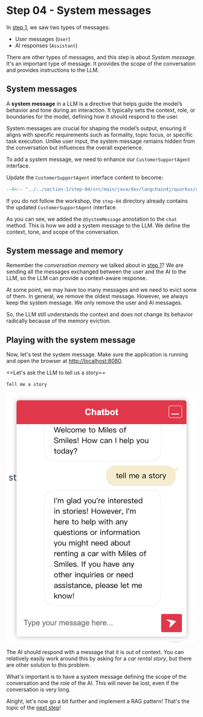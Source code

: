 # Step 04 - System messages

In [step 1](step-01.md), we saw two types of messages:

- User messages (`User`)
- AI responses (`Assistant`)

There are other types of messages, and this step is about _System message_.
It's an important type of message.
It provides the _scope_ of the conversation and provides instructions to the LLM.

## System messages

A **system message** in a LLM is a directive that helps guide the model’s behavior and tone during an interaction.
It typically sets the context, role, or boundaries for the model, defining how it should respond to the user.

System messages are crucial for shaping the model’s output, ensuring it aligns with specific requirements such as
formality, topic focus, or specific task execution. Unlike user input, the system message remains hidden from the
conversation but influences the overall experience.

To add a system message, we need to enhance our `CustomerSupportAgent` interface.

Update the `CustomerSupportAgent` interface content to become:

```java hl_lines="12-16" title="CustomerSupportAgent.java"
--8<-- "../../section-1/step-04/src/main/java/dev/langchain4j/quarkus/workshop/CustomerSupportAgent.java"
```

If you do not follow the workshop, the `step-04` directory already contains the updated `CustomerSupportAgent`
interface.

As you can see, we added the `@SystemMessage` annotation to the `chat` method.
This is how we add a system message to the LLM.
We define the context, tone, and scope of the conversation.

## System message and memory

Remember the _conversation memory_ we talked about in [step 1](step-01.md)?
We are sending all the messages exchanged between the user and the AI to the LLM, so the LLM can provide a context-aware
response.

At some point, we may have too many messages and we need to evict some of them.
In general, we remove the oldest message.
However, we always keep the system message.
We only remove the user and AI messages.

So, the LLM still understands the context and does not change its behavior radically because of the memory eviction.

## Playing with the system message

Now, let's test the system message.
Make sure the application is running and open the browser at [http://localhost:8080](http://localhost:8080).

==Let's ask the LLM to tell us a _story_==

```
Tell me a story
```
![Out of context](../images/out-of-context.png)

The AI should respond with a message that it is out of context.
You can relatively easily work around this by asking for a _car rental story_, but there are other solution to this
problem.

What's important is to have a system message defining the scope of the conversation and the role of the AI.
This will never be lost, even if the conversation is very long.

Alright, let's now go a bit further and implement a RAG pattern!
That's the topic of the [next step](./step-05.md)!